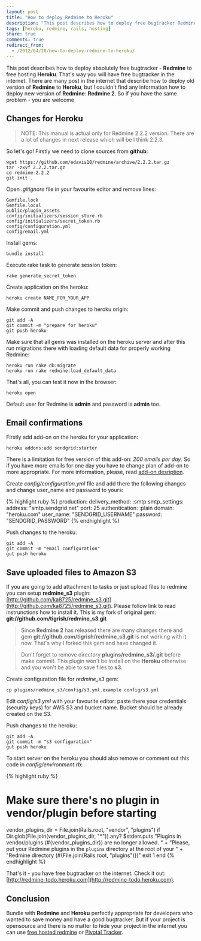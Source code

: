 ```yaml
---
layout: post
title: "How to deploy Redmine to Heroku"
description: "This post describes how to deploy free bugtracker Redmine 2 to free Hosting - Heroku"
tags: [heroku, redmine, rails, hosting]
share: true
comments: true
redirect_from:
  - /2012/04/28/how-to-deploy-redmine-to-heroku/
---
```



This post describes how to deploy absolutely free bugtracker - **Redmine** to free hosting **Heroku**. That's way you will have free bugtracker in the internet. There are many post in the internet that describe how to deploy old version of **Redmine** to **Heroku**, but I couldn't find any information how to deploy new version of **Redmine**: **Redmine 2**. So if you have the same problem - you are welcome

## Changes for Heroku

> NOTE: This manual is actual only for Redmine 2.2.2 version. There are a lot of changes in next release which will be I think 2.2.3.

So let's go! Firstly we need to clone sources from **github**:

    wget https://github.com/edavis10/redmine/archive/2.2.2.tar.gz
    tar -zxvf 2.2.2.tar.gz
    cd redmine-2.2.2
    git init .

Open *.gitignore* file in your favourite editor and remove lines:

	Gemfile.lock
	Gemfile.local
	public/plugin_assets
	config/initializers/session_store.rb
	config/initializers/secret_token.rb
	config/configuration.yml
	config/email.yml

Install gems:

	bundle install

Execute rake task to generate session token:

	rake generate_secret_token

Create application on the heroku:

	heroku create NAME_FOR_YOUR_APP

Make commit and push changes to heroku origin:

	git add -A
	git commit -m "prepare for heroku"
	git push heroku

Make sure that all gems was installed on the heroku server and after this run migrations there with loading default data for properly working Redmine:

	heroku run rake db:migrate
	heroku run rake redmine:load_default_data

That's all, you can test it now in the browser:

	heroku open

Default user for Redmine is **admin** and password is **admin** too.

## Email confirmations

Firstly add add-on on the heroku for your application:

	heroku addons:add sendgrid:starter

There is a limitation for free version of this add-on: *200 emails per day*. So if you have more emails for one day you have to change plan of add-on to more appropriate. For more information, please, read [add-on desription](https://addons.heroku.com/sendgrid).

Create *config/configuration.yml* file and add there the following changes and change user_name and password to yours:

{% highlight ruby %}
production:
  delivery_method: :smtp
  smtp_settings:
    address: "smtp.sendgrid.net"
    port: 25
    authentication: :plain
    domain: "heroku.com"
    user_name: "SENDGRID_USERNAME"
    password: "SENDGRID_PASSWORD"
{% endhighlight %}

Push changes to the heroku:

	git add -A
	git commit -m "email configuration"
	gut push heroku

## Save uploaded files to Amazon S3

If you are going to add attachment to tasks or just upload files to redmine you can setup **redmine_s3** plugin: [http://github.com/ka8725/redmine_s3.git](http://github.com/ka8725/redmine_s3.git). Please follow link to read instrunctions how to install it. This is my fork of original gem: **git://github.com/tigrish/redmine_s3.git**

> Since **Redmine 2** has released there are many changes there and gem **git://github.com/tigrish/redmine_s3.git** is not working with it now. That's why I forked this gem and have changed it.

> Don't forget to remove directory **plugins/redmine_s3/.git** before make commit. This plugin won't be install on the **Heroku** otherwise and you won't be able to save files to **s3**.

Create configuration file for *redmine_s3* gem:

    cp plugins/redmine_s3/config/s3.yml.example config/s3.yml

Edit *config/s3.yml* with your favourite editor: paste there your credentials (security keys) for AWS S3 and bucket name. Bucket should be already created on the S3.

Push changes to the heroku:

	git add -A
	git commit -m "s3 configuration"
	gut push heroku

To start server on the heroku you should also remove or comment out this code in *config/environment.rb*:

{% highlight ruby %}
# Make sure there's no plugin in vendor/plugin before starting
vendor_plugins_dir = File.join(Rails.root, "vendor", "plugins")
if Dir.glob(File.join(vendor_plugins_dir, "*")).any?
  $stderr.puts "Plugins in vendor/plugins (#{vendor_plugins_dir}) are no longer allowed. " +
    "Please, put your Redmine plugins in the `plugins` directory at the root of your " +
    "Redmine directory (#{File.join(Rails.root, "plugins")})"
  exit 1
end
{% endhighlight %}

That's it - you have free bugtracker on the internet. Check it out: [http://redmine-todo.heroku.com](http://redmine-todo.heroku.com).

## Conclusion

Bundle with **Redmine** and **Heroku** perfectly appropriate for developers who wanted to save money and have a good bugtracker. But if your project is opensource and there is no matter to hide your project in the internet you can use [free hosted redmine](http://www.hostedredmine.com/) or [Pivotal Tracker](https://www.pivotaltracker.com).